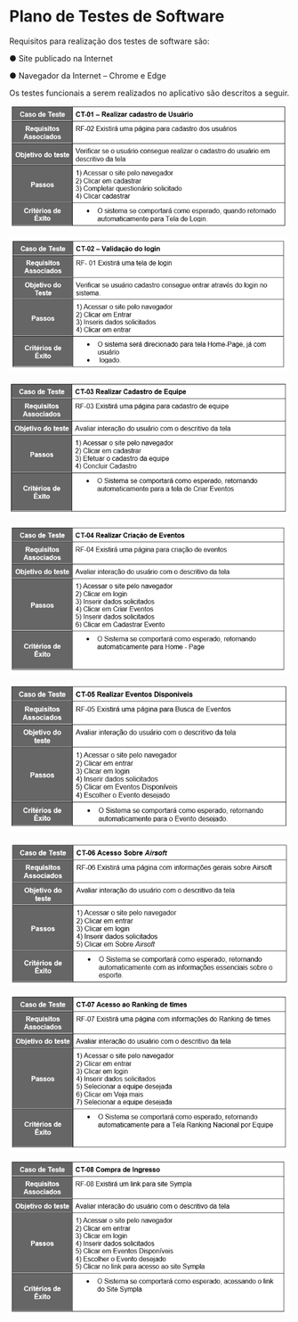 # Plano de Testes de Software

Requisitos para realização dos testes de software são:

●	Site publicado na Internet

●	Navegador da Internet – Chrome e Edge

Os testes funcionais a serem realizados no aplicativo são descritos a seguir.
 
![Casos de teste de software 1](img/ct1.PNG)

![Casos de teste de software 2](img/ct2.PNG)

![Casos de teste de software 3](img/ct3.PNG)

![Casos de teste de software 4](img/ct4.PNG)

![Casos de teste de software 5](img/ct5.PNG)

![Casos de teste de software 6](img/ct6.PNG)

![Casos de teste de software 7](img/ct7.PNG)

![Casos de teste de software 8](img/ct8.PNG)
